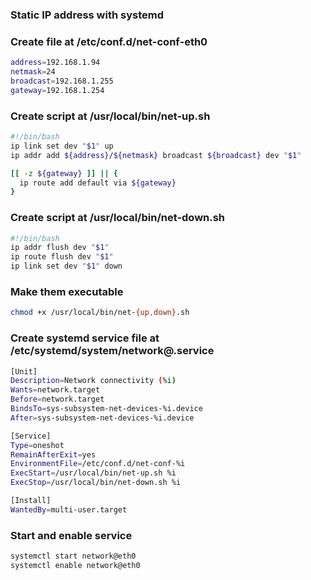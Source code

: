 ### Static IP address with systemd

### Create file at /etc/conf.d/net-conf-eth0
```bash
address=192.168.1.94
netmask=24
broadcast=192.168.1.255
gateway=192.168.1.254
```

### Create script at /usr/local/bin/net-up.sh
```bash
#!/bin/bash
ip link set dev "$1" up
ip addr add ${address}/${netmask} broadcast ${broadcast} dev "$1"

[[ -z ${gateway} ]] || { 
  ip route add default via ${gateway}
}
```

### Create script at /usr/local/bin/net-down.sh

```bash
#!/bin/bash
ip addr flush dev "$1"
ip route flush dev "$1"
ip link set dev "$1" down
```

### Make them executable
```bash
chmod +x /usr/local/bin/net-{up,down}.sh
```

### Create systemd service file at /etc/systemd/system/network@.service
```bash
[Unit]
Description=Network connectivity (%i)
Wants=network.target
Before=network.target
BindsTo=sys-subsystem-net-devices-%i.device
After=sys-subsystem-net-devices-%i.device

[Service]
Type=oneshot
RemainAfterExit=yes
EnvironmentFile=/etc/conf.d/net-conf-%i
ExecStart=/usr/local/bin/net-up.sh %i
ExecStop=/usr/local/bin/net-down.sh %i

[Install]
WantedBy=multi-user.target
```

### Start and enable service
```bash
systemctl start network@eth0
systemctl enable network@eth0
```


